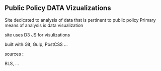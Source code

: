 ## Public Policy DATA Vizualizations

Site dedicated to analysis of data that is pertinent to public policy
Primary means of analysis is data visualization

site uses D3 JS for visulizations

built with Git, Gulp, PostCSS ...

sources :

BLS, ...
